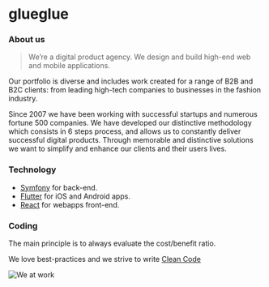 # glueglue

### About us
>We’re a digital product agency. We design and build high-end web and mobile applications.

Our portfolio is diverse and includes work created for a range of B2B and B2C clients: from leading high-tech companies to businesses in the fashion industry.

Since 2007 we have been working with successful startups and numerous fortune 500 companies. We have developed our distinctive methodology which consists in 6 steps process, and allows us to constantly deliver successful digital products.
Through memorable and distinctive solutions we want to simplify and enhance our clients and their users lives.

### Technology
- [Symfony](https://www.symfony.com) for back-end.
- [Flutter](https://flutter.dev) for iOS and Android apps.
- [React](https://it.reactjs.org) for webapps front-end.

### Coding
The main principle is to always evaluate the cost/benefit ratio.

We love best-practices and we strive to write [Clean Code](https://gist.github.com/wojteklu/73c6914cc446146b8b533c0988cf8d29)

![We at work](https://www.glueglue.com/img/persone-3.webp)
